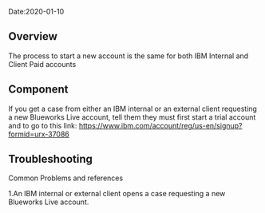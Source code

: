 Date:2020-01-10

## Overview 

The process to start a new account is the same for both IBM Internal and Client Paid accounts 

## Component 

If you get a case from either an IBM internal or an external client requesting a new Blueworks Live account, tell them they must first start a trial account and to go to this link:  https://www.ibm.com/account/reg/us-en/signup?formid=urx-37086 

## Troubleshooting 

Common Problems and references 

<p>1.An IBM internal or external client opens a case requesting a new Blueworks Live account.</p>
